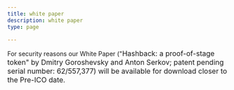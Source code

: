 ```yaml
---
title: white paper
description: white paper
type: page

---
```



For security reasons our White Paper ("<span style="font-size: 1rem;">Hashback:&nbsp;</span><span style="font-size: 1rem;">a proof-of-stage token" b</span><span style="font-size: 1rem;">y Dmitry Goroshevsky and Anton Serkov; p</span><span style="font-size: 1rem;">atent pending serial number: 62/557,377)</span><span style="font-size: 1rem;">&nbsp;will be available for download closer to the Pre-ICO date.</span>

